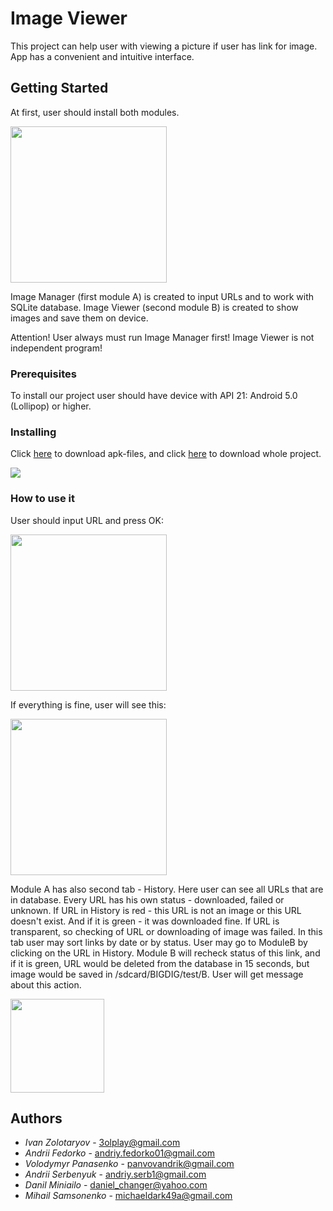 # Image Viewer

This project can help user with viewing a picture if user has link for image. App has a convenient and intuitive interface. 

## Getting Started

At first, user should install both modules.

<img src="https://i.imgur.com/GnGa3Aq.png" width="250" />


Image Manager (first module A) is created to input URLs and to work with SQLite database.
Image Viewer (second module B) is created to show images and save them on device.

Attention! User always must run Image Manager first! Image Viewer is not independent program!

### Prerequisites

To install our project user should have device with API 21: Android 5.0 (Lollipop) or higher.

### Installing

Click [here](https://github.com/TrueDevels/Tabs) to download apk-files, and click [here](https://github.com/TrueDevels/Tabs) to download whole project.

<img src="https://i.imgur.com/7QWDUbW.png" />

### How to use it

User should input URL and press OK:

<img src="https://i.imgur.com/nPvHyE9.png" width="250" />


If everything is fine, user will see this:

<img src="https://i.imgur.com/NaxyVqf.png" width="250" />

Module A has also second tab - History. Here user can see all URLs that are in database. Every URL has his own status - downloaded, failed or unknown. If URL in History is red - this URL is not an image or this URL doesn't exist. And if it is green - it was downloaded fine. If URL is transparent, so checking of URL or downloading of image was failed. In this tab user may sort links by date or by status. User may go to ModuleB by clicking on the URL in History. Module B will recheck status of this link, and if it is green, URL would be deleted from the database in 15 seconds, but image would be saved in /sdcard/BIGDIG/test/B. User will get message about this action.

<img src="https://i.imgur.com/wtKYeM7.jpg" height="150" />


## Authors

* *Ivan Zolotaryov* - 3olplay@gmail.com
* *Andrii Fedorko* - andriy.fedorko01@gmail.com
* *Volodymyr Panasenko* - panvovandrik@gmail.com
* *Andrii Serbenyuk* - andriy.serb1@gmail.com
* *Danil Miniailo* - daniel_changer@yahoo.com
* *Mihail Samsonenko* - michaeldark49a@gmail.com
